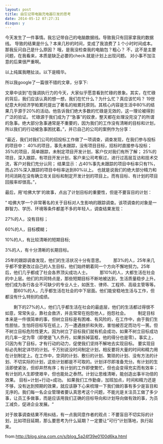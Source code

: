```yaml
---
layout: post
title: 由忘记带电脑充电器引发的思考
date: 2014-05-12 07:27:31
disqus: y
---
```

今天发生了一件事情。我忘记带自己的电脑数据线。导致我只有回家拿我的数据线。
导致的结果是什么？本来几秒的时间，变成了我浪费了１个小时时间成本。
那我反问自己是什么原因？
哦，是我没检查我的电脑包？粗心？
不，这不是主要问题，在我看来，本质是缺乏必要的check.就是计划上出现问题。
对小事不加注意的后果很严重啊。

以上纯属我瞎扯淡。以下是精华。

所以我google了一篇很不错的文章，分享下:

文章中谈到“在强调执行力的今天，大家似乎愿意看到忙碌的景象。其实，在忙碌的背后，我们应该认真的想一想，我们在忙什么？为什么忙？真应该忙吗？
19世纪意大利经济学帕累托提出了著名的帕累托原则。其核心内容是生活中80%的结果几乎源于20%的活动。他告诉我们绝大多数的忙碌是无效的，这一理论被得到广泛的验证。
忙碌源于我们成为了“急事”的奴隶，整天都在处理没完没了的所谓的急事。绝大部分急事通常是不重要的，因为我们的工作没有清晰的目标和计划，所以我们的行动被急事困扰着。”，并已自己的公司的案例作为分享：

“最近，我们对我们公司的招投标工作做了一项调查，调查发现，在我们参与投标的项目中：
40%的项目，事先未跟踪，没有项目目标，招标时直接参与投标；
35%的项目，简单跟踪，未制定项目开发计划，客户仅对我们有所了解；
25%的项目，深入跟踪，有项目开发计划，客户来公司考察过，进行过高层互访和技术交流，客户对我们充分认同；
结果显示：占40%事先未跟踪的项目中标率只有1%，而占25%深入跟踪的项目中标率达到80%以上。
也就是说我们的绝大部分精力和时间消耗在没有确立攻关目标和制定开发计划的项目上。而有目标、有计划的项目回报率却很高。”，

最后，用'哈佛大学'的故事，点出了计划目标的重要性，但是不要盲目的计划：

“
哈佛大学一个非常著名的关于目标对人生影响的跟踪调查。该项调查的对象是一群智力、学历、环境等条件都差不多的年轻人，调查结果发现：

27%的人，没有目标；

60%的人，目标模糊；

10%的人，有比较清晰的短期目标;

3%的人，有十分清晰的长期目标。

25年的跟踪调查发现，他们的生活状况十分有意思。
　　那3%的人，25年来几乎都不曾更改过自己的人生目标，他们始终朝着同一个方向不懈地努力。25年后，他们几乎都成了社会各界顶尖成功人士。
　　那10%的人，大都生活在社会的中上层。他们的共同特点是，那些短期目标不断地被达到，生活质量稳步上升。他们成为各行各业不可缺少的专业人士，如医生、律师、工程师、高级主管等等。
　　那60%的人，几乎都生活在社会的中下层面。他们能安稳地生活与工作，但都没有什么特别的成绩。

　　剩下的27%的人，他们几乎都生活在社会的最底层，他们的生活都过得很不如意，常常失业，靠社会救济，并且常常在抱怨他人，抱怨社会。
　　制定目标本来是一件很简单的事，但树立目标是有困难、有风险的，在工作中，由于我们生性胆怯，生怕将目标写在纸上，万一遭遇挫折和失败，害怕被否定而功亏一篑。但不树立目标危险性更大。因为树立了目标我们就有机会成功，如果不树立目标成功的几率一定为零（即使是飞人乔丹，如果拆掉篮框，他的得分也是零）。事实上，只因为有了目标，才有行动的动力，促使我们坚持不解地去实现目标。
要实现目标必先制定详尽的计划。千万别说没时间制定计划，相反要将大量的时间和精力用在计划制定上。在工作中，空洞的计划、敷衍的计划、繁琐的计划、没有方法的计划、不切实际的计划，这些计划都是不可取的。计划详尽即准备充分。有计划的生活即使紧张，但却井然有序；有计划的工作即使繁忙，但也会变得充实而有效率；有计划的人生即使艰辛，但也能处之泰然。计划让思维清晰，能创造出事半功倍的效果。
目标+计划+行动=成功。
如果我们工作勤奋，加班加点，时间和精力还是不够，没有达到预期的效果，就应该静下心来梳理一下我们做的事有多少是盲目和无序的。我们每一名企业管理者要认真思考这个问题，不能光是关注员工做了多少事，让员工多做事，而是应该用我们正确的目标导向和计划导向做有效的事，为员工减负，促进企业发展。“

对于故事调查结果不用纠结，有一点我同意作者的观点：不要盲目不切实际的计划，比如项目延期，那么要思考为什么延期？一定要让”可行“计划落地，执行起来。

from:http://blog.sina.com.cn/s/blog_5a24f39e0100d6ka.html

